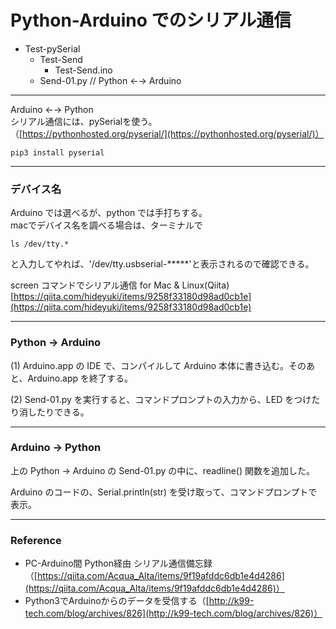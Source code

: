 # Python-Arduino でのシリアル通信  

- Test-pySerial  
  - Test-Send  
    - Test-Send.ino  
  - Send-01.py // Python ←→ Arduino  


---  


Arduino ←→ Python  
シリアル通信には、pySerialを使う。  
（[https://pythonhosted.org/pyserial/](https://pythonhosted.org/pyserial/)）  

```
pip3 install pyserial
```


---  


### デバイス名  

Arduino では選べるが、python では手打ちする。  
macでデバイス名を調べる場合は、ターミナルで  
```
ls /dev/tty.*  
```
と入力してやれば、'/dev/tty.usbserial-*****'と表示されるので確認できる。  

screen コマンドでシリアル通信 for Mac & Linux(Qiita)  
[https://qiita.com/hideyuki/items/9258f33180d98ad0cb1e](https://qiita.com/hideyuki/items/9258f33180d98ad0cb1e)  


---  


### Python → Arduino  

(1) Arduino.app の IDE で、コンパイルして Arduino 本体に書き込む。そのあと、Arduino.app を終了する。  

(2) Send-01.py を実行すると、コマンドプロンプトの入力から、LED をつけたり消したりできる。  



---  


### Arduino → Python  

上の Python → Arduino の Send-01.py の中に、readline() 関数を追加した。  

Arduino のコードの、Serial.println(str) を受け取って、コマンドプロンプトで表示。  



---  


### Reference  

- PC-Arduino間 Python経由 シリアル通信備忘録（[https://qiita.com/Acqua_Alta/items/9f19afddc6db1e4d4286](https://qiita.com/Acqua_Alta/items/9f19afddc6db1e4d4286)）  
- Python3でArduinoからのデータを受信する（[http://k99-tech.com/blog/archives/826](http://k99-tech.com/blog/archives/826)）  
